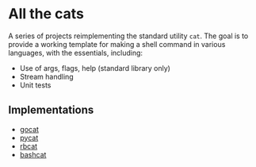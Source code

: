 # All the cats

A series of projects reimplementing the standard utility `cat`. The goal is to provide a working template for making a shell command in various languages, with the essentials, including:

- Use of args, flags, help (standard library only)
- Stream handling
- Unit tests

## Implementations

- [gocat](https://github.com/goodlittlescript/gocat)
- [pycat](https://github.com/goodlittlescript/pycat)
- [rbcat](https://github.com/goodlittlescript/rbcat)
- [bashcat](https://github.com/goodlittlescript/bashcat)
